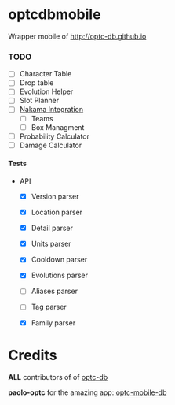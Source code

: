 # optcdbmobile
Wrapper mobile of http://optc-db.github.io

### TODO

- [ ] Character Table
- [ ] Drop table
- [ ] Evolution Helper
- [ ] Slot Planner
- [ ] [Nakama Integration](https://www.nakama.network/about)
  - [ ] Teams
  - [ ] Box Managment
- [ ] Probability Calculator
- [ ] Damage Calculator

#### Tests
- API
  - [x] Version parser
  - [x] Location parser
  - [x] Detail parser
  - [x] Units parser
  - [x] Cooldown parser
  - [x] Evolutions parser
  - [ ] Aliases parser
  - [ ] Tag parser
  - [x] Family parser
  
  
# Credits
 **ALL** contributors of of [optc-db](http://optc-db.github.io)
 
 **paolo-optc** for the amazing app: [optc-mobile-db](https://github.com/paolo-optc/optc-mobile-db)
 
